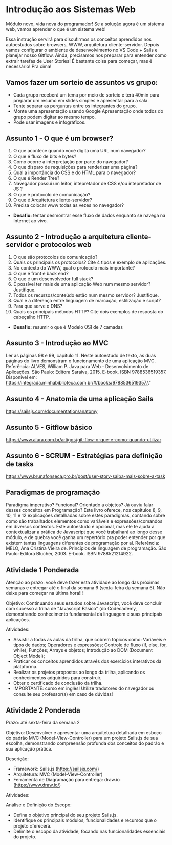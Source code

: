 # Introdução aos Sistemas Web

Módulo novo, vida nova do programador! Se a solução agora é um sistema web, vamos aprender o que é um sistema web! 

Essa instrução servirá para discutirmos os conceitos aprendidos nos autoestudos sobre browsers, WWW, arquitetura cliente-servidor. Depois vamos configurar o ambiente de desenvolvimento no VS Code + Sails e planejar nosso Gitflow. Ainda, precisamos nos preparar para entender como extrair tarefas de User Stories! É bastante coisa para começar, mas é necessário! Pra cima!

## Vamos fazer um sorteio de assuntos vs grupo:

- Cada grupo receberá um tema por meio de sorteio e terá 40min para preparar um resumo em slides simples e apresentar para a sala.
- Tente separar as perguntas entre os integrantes do grupo.
- Monte uma apresentação usando Google Apresentação onde todos do grupo podem digitar ao mesmo tempo.
- Pode usar imagens e infográficos.


## Assunto 1 - O que é um browser?

  1)  O que acontece quando você digita uma URL num navegador?
  2)  O que é fluxo de bits e bytes?
  3)  Como ocorre a interpretação por parte do navegador?
  4)  O que disparo de requisições para renderizar uma página?
  5)  Qual a importância do CSS e do HTML para o navegador?
  6)  O que é Render Tree?
  7)  Navegador possui um leitor, intepretador de CSS e/ou intepretador de JS ?
  8)  O que é protocolo de comunicação?
  9)  O que é Arquitetura cliente-servidor?
  10)  Precisa colocar www todas as vezes no navegador?
  *  **Desafio:** tentar desmontrar esse fluxo de dados enquanto se navega na Internet ao vivo.


## Assunto 2 - Introdução a arquitetura cliente-servidor e protocolos web

  1) O que são protocolos de comunicação?
  2) Quais os principais os protocolos? Cite 4 tipos e exemplo de aplicações.
  3) No contexto do WWW, qual o protocolo mais importante?
  4) O que é front e back end?
  5) O que é um desenvolvedor full stack?
  6) É possível ter mais de uma aplicação Web num mesmo servidor? Justifique.
  7) Todos os recursos/conteúdo estão num mesmo servidor? Justifique.
  8) Qual é a diferença entre linguagem de marcação, estilização e script?
  9) Para que serve o DNS?
  10) Quais os principais métodos HTTP? Cite dois exemplos de resposta do cabeçalho HTTP.
  * **Desafio:** resumir o que é Modelo OSI de 7 camadas

## Assunto 3 - Introdução ao MVC
Ler as páginas 98 e 99, capítulo 11. Neste autoestudo de texto, as duas páginas do livro demonstram o funcionamento de uma aplicação MVC.
Referência: ALVES, William P. Java para Web - Desenvolvimento de Aplicações. São Paulo: Editora Saraiva, 2015. E-book. ISBN 9788536519357. Disponível em: https://integrada.minhabiblioteca.com.br/#/books/9788536519357/."

## Assunto 4 - Anatomia de uma aplicação Sails

https://sailsjs.com/documentation/anatomy

## Assunto 5 - Gitflow básico

https://www.alura.com.br/artigos/git-flow-o-que-e-como-quando-utilizar

## Assunto 6 - SCRUM - Estratégias para definição de tasks

https://www.brunafonseca.pro.br/post/user-story-saiba-mais-sobre-a-task


## Paradigmas de programação
Paradigma imperativo? Funcional? Orientado a objetos? Já ouviu falar desses conceitos em Programação? Este livro oferece, nos capítulos 8, 9, 10, 11 e 12 explicações detalhadas sobre estes paradigmas, contando sobre como são trabalhados elementos como variáveis e expressões/comandos em diversos contextos. Este autoestudo é opcional, mas ele te ajuda a contextualizar a prática de Javascript que você trabalhará ao longo desse módulo, e de quebra você ganha um repertório pra poder entender por que existem tantas linguagens diferentes de programação por aí.
Referência: MELO, Ana Cristina Vieira de. Princípios de linguagem de programação. São Paulo: Editora Blucher, 2003. E-book. ISBN 9788521214922.


## Atividade 1 Ponderada

Atenção ao prazo: você deve fazer esta atividade ao longo das próximas semanas e entregar até o final da semana 6 (sexta-feira da semana 6). Não deixe para começar na última hora!!!

Objetivo:
Continuando seus estudos sobre Javascript, você deve concluir com sucesso a trilha de "Javascript Básico" (do Codecademy, demonstrando conhecimento fundamental da linguagem e suas principais aplicações.

Atividades:
- Assistir a todas as aulas da trilha, que cobrem tópicos como: Variáveis e tipos de dados; Operadores e expressões; Controle de fluxo (if, else, for, while); Funções; Arrays e objetos; Introdução ao DOM (Document Object Model);
- Praticar os conceitos aprendidos através dos exercícios interativos da plataforma.
- Realizar os projetos propostos ao longo da trilha, aplicando os conhecimentos adquiridos para construir.
- Obter o certificado de conclusão da trilha.
- IMPORTANTE: curso em inglês! Utilize tradutores do navegador ou consulte seu professor(a) em caso de dúvidas!

## Atividade 2 Ponderada


Prazo: até sexta-feira da semana 2

Objetivo:
Desenvolver e apresentar uma arquitetura detalhada em esboço do padrão MVC (Model-View-Controller) para um projeto Sails.js de sua escolha, demonstrando compreensão profunda dos conceitos do padrão e sua aplicação prática.

Descrição:
- Framework: Sails.js (https://sailsjs.com/)
- Arquitetura: MVC (Model-View-Controller)
- Ferramenta de Diagramação para entrega: draw.io (https://www.draw.io/)

Atividades:

Análise e Definição do Escopo:
- Defina o objetivo principal do seu projeto Sails.js.
- Identifique os principais módulos, funcionalidades e recursos que o projeto oferecerá.
- Delimite o escopo da atividade, focando nas funcionalidades essenciais do projeto.
